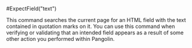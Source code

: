 #ExpectField("text")



This command searches the current page for an HTML field with the text contained in quotation marks on it. You can use this command when verifying or validating that an intended field appears as a result of some other action you performed within Pangolin.